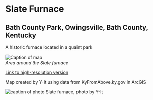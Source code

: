 # Slate Furnace
## Bath County Park, Owingsville, Bath County, Kentucky

A historic furnace located in a quaint park

![Caption of map](map.jpg)     
*Area around the Slate furnace*

[Link to high-resolution version](hi-res.pdf)     

Map created by Y-It using data from KyFromAbove.ky.gov in ArcGIS

![caption of photo](slate.jpg) Slate furnace, photo by Y-It

